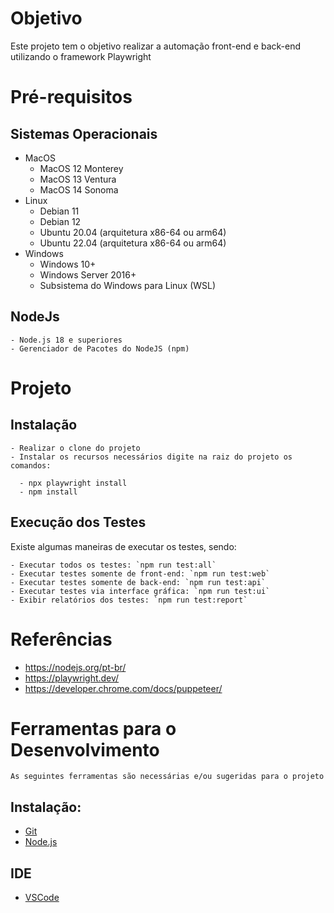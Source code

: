 # Objetivo
 
Este projeto tem o objetivo realizar a automação front-end e back-end utilizando o framework Playwright

# Pré-requisitos

## Sistemas Operacionais

- MacOS
    - MacOS 12 Monterey
    - MacOS 13 Ventura
    - MacOS 14 Sonoma
- Linux 
    - Debian 11
    - Debian 12
    - Ubuntu 20.04 (arquitetura x86-64 ou arm64)
    - Ubuntu 22.04 (arquitetura x86-64 ou arm64)
- Windows
    - Windows 10+
    - Windows Server 2016+
    - Subsistema do Windows para Linux (WSL)

## NodeJs
    - Node.js 18 e superiores
    - Gerenciador de Pacotes do NodeJS (npm)

# Projeto

## Instalação
    - Realizar o clone do projeto
    - Instalar os recursos necessários digite na raiz do projeto os comandos:

      - npx playwright install
      - npm install

## Execução dos Testes

Existe algumas maneiras de executar os testes, sendo:

    - Executar todos os testes: `npm run test:all`
    - Executar testes somente de front-end: `npm run test:web`
    - Executar testes somente de back-end: `npm run test:api`
    - Executar testes via interface gráfica: `npm run test:ui`
    - Exibir relatórios dos testes: `npm run test:report`

# Referências
- https://nodejs.org/pt-br/
- https://playwright.dev/
- https://developer.chrome.com/docs/puppeteer/

# Ferramentas para o Desenvolvimento

    As seguintes ferramentas são necessárias e/ou sugeridas para o projeto

## Instalação:
- [Git](https://git-scm.com/downloads)
- [Node.js](https://nodejs.org/pt-br)

## IDE
- [VSCode](https://code.visualstudio.com/download)
